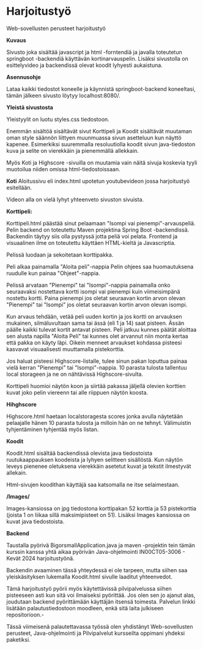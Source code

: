 # Harjoitustyö
Web-sovellusten perusteet harjoitustyö

**Kuvaus**

Sivusto joka sisältää javascript ja html -forntendiä ja javalla toteutetun springboot -backendiä käyttävän kortinarvauspelin.
Lisäksi sivustolla on esittelyvideo ja backendissä olevat koodit lyhyesti aukaistuna.

**Asennusohje**

Lataa kaikki tiedostot koneelle ja käynnistä springboot-backend koneeltasi, tämän jälkeen sivusto löytyy localhost:8080/.

**Yleistä sivustosta**

Yleistyylit on luotu styles.css tiedostoon.

Enemmän sisältöä sisältävät sivut Korttipeli ja Koodit sisältävät muutaman oman style säännön liittyen muunmuassa sivun asetteluun kun näyttö kapenee.
Esimerkiksi suuremmalla resoluutiolla koodit sivun java-tiedoston kuva ja selite on vierekkäin ja pienemmällä allekkain.

Myös Koti ja Highscore -sivuilla on muutamia vain näitä sivuja koskevia tyyli muotoilua niiden omissa html-tiedostoissaan.

**Koti**
Aloitussivu eli index.html upotetun youtubevideon jossa harjoitustyö esitellään.

Videon alla on vielä lyhyt yhteenveto sivuston sivuista.

**Korttipeli:**

Korttipeli.html päästää sinut pelaamaan "Isompi vai pienempi"-arvauspeliä.
Pelin backend on toteutettu Maven projektina Spring Boot -backendissä.
Backendin täytyy siis olla pystyssä jotta peliä voi pelata.
Frontend ja visuaalinen ilme on toteutettu käyttäen HTML-kieltä ja Javascriptia.

Pelissä luodaan ja sekoitetaan korttipakka.

Peli alkaa painamalla "Aloita peli"-nappia
Pelin ohjees saa huomautuksena ruudulle kun painaa "Ohjeet"-nappia.

Pelissä arvataan "Pienempi" tai "Isompi"-nappia painamalla onko seuraavaksi nostettava kortti isompi vai pienempi kuin viimeisimpänä nostettu kortti.
Paina pienempi jos oletat seuraavan kortin arvon olevan "Pienempi" tai "Isompi" jos oletat seuraavan kortin arvon olevan isompi.

Kun arvaus tehdään, vetää peli uuden kortin ja jos kortti on arvauksen mukainen, silmäluvultaan sama tai ässä (eli 1 ja 14) saat pisteen.
Ässän päälle kaikki tulevat kortit antavat pisteen.
Peli jatkuu kunnes päätät aloittaa sen alusta napilla "Aloita Peli" tai kunnes olet arvannut niin monta kertaa että pakka on käyty läpi.
Oikein menneet arvaukset kohdassa pisteesi kasvavat visuaalisesti muuttamalla pistekorttia. 

Jos haluat pisteesi Highscore-listalle, tulee sinun pakan loputtua painaa vielä kerran "Pienempi" tai "Isompi"-nappia.
10 parasta tulosta tallentuu local storageen ja ne on nähtävissä Highscore-sivulta.

Korttipeli huomioi näytön koon ja siirtää pakassa jäljellä olevien korttien kuvat joko pelin viereenn tai alle riippuen näytön koosta.

**Hihghscore**

Highscore.html haetaan localstoragesta scores jonka avulla näytetään pelaajalle hänen 10 parasta tulosta ja milloin hän on ne tehnyt.
Välimuistin tyhjentäminen tyhjentää myös listan.

**Koodit**

Koodit.html sisältää backendissä olevista java tiedostoista ruutukaappauksen koodeista ja lyhyen selitteen sisällöstä.
Kun näytön leveys pienenee oletuksena vierekkäin asetetut kuvat ja tekstit ilmestyvät allekain.

Html-sivujen koodithan käyttäjä saa katsomalla ne itse selaimestaan.

**/Images/**

Images-kansiossa on jpg tiedostona korttipakan 52 korttia ja 53 pistekorttia (joista 1 on liikaa sillä maksimipisteet on 51).
Lisäksi Images kansiossa on kuvat java tiedostoista.

**Backend**

Taustalla pyörivä BigorsmallApplication.java ja maven -projektin tein tämän kurssin kanssa yhtä aikaa pyörivän Java-ohjelmointi IN00CT05-3006 - Kevät 2024 harjoitustyönä.

Backendin avaaminen tässä yhteydessä ei ole tarpeen, mutta siihen saa yleiskäsityksen lukemalla Koodit.html sivulle laaditut yhteenvedot.

Tämä harjoitustyö pyörii myös käytettävissä pilvipalvelussa siihen pisteeseen asti kun sitä voi ilmaiseksi pyörittää. Jos olen sen jo ajanut alas, 
joudutaan backend pyörittämään käyttäjän itsensä toimesta. Palvelun linkki lisätään palautustiedostoon moodleen, enkä sitä laita julkiseen repositorioon.-

Tässä viimeisenä palautettavassa työssä olen yhdistänyt Web-sovellusten perusteet, Java-ohjelmointi ja Pilvipalvelut kursseilta oppimani yhdeksi paketiksi.
